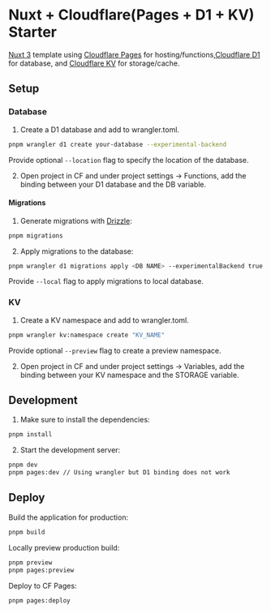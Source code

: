 # Nuxt + Cloudflare(Pages + D1 + KV) Starter

[Nuxt 3](https://nuxt.com) template using [Cloudflare Pages](https://developers.cloudflare.com/pages) for hosting/functions,[Cloudflare D1](https://developers.cloudflare.com/d1) for database, and [Cloudflare KV](https://developers.cloudflare.com/workers/runtime-apis/kv) for storage/cache.

## Setup

### Database

1. Create a D1 database and add to wrangler.toml.

```bash
pnpm wrangler d1 create your-database --experimental-backend
```

Provide optional `--location` flag to specify the location of the database.


2. Open project in CF and under project settings -> Functions, add the binding between your D1 database and the DB variable.

#### Migrations

1. Generate migrations with [Drizzle](https://orm.drizzle.team):

```bash
pnpm migrations
```

2. Apply migrations to the database:

```bash
pnpm wrangler d1 migrations apply <DB NAME> --experimentalBackend true
```

Provide `--local` flag to apply migrations to local database.

### KV

1. Create a KV namespace and add to wrangler.toml.

```bash
pnpm wrangler kv:namespace create "KV_NAME" 
```

Provide optional `--preview` flag to create a preview namespace.

2. Open project in CF and under project settings -> Variables, add the binding between your KV namespace and the STORAGE variable.


## Development

1. Make sure to install the dependencies:

```bash
pnpm install
```

2. Start the development server:

```bash
pnpm dev
pnpm pages:dev // Using wrangler but D1 binding does not work
```

## Deploy

Build the application for production:

```bash
pnpm build
```

Locally preview production build:

```bash
pnpm preview
pnpm pages:preview
```

Deploy to CF Pages:

```bash
pnpm pages:deploy
```
